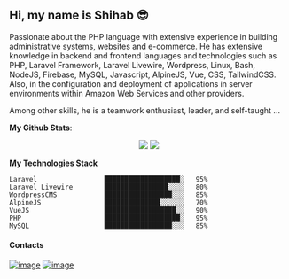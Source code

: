 ## Hi, my name is Shihab 😎
<p>Passionate about the PHP language with extensive experience in building administrative systems, websites and e-commerce. He has extensive knowledge in backend and frontend languages and technologies such as PHP, Laravel Framework, Laravel Livewire, Wordpress, Linux, Bash, NodeJS, Firebase, MySQL, Javascript, AlpineJS, Vue, CSS, TailwindCSS. Also, in the configuration and deployment of applications in server environments within Amazon Web Services and other providers.</p>

<p>Among other skills, he is a teamwork enthusiast, leader, and self-taught ...</p>

<b>My Github Stats</b>:
<p align = "center">
  <img src = "https://github-readme-stats.vercel.app/api?username=shihabphp&include_all_commits=true&count_private=true&show_icons=true&hide_border=false&title_color=fff&icon_color=F7CE3E&text_color=9f9f9f&line_height=24&bg_color=0A1612&layout=compact">
  <img src = "https://github-readme-stats.vercel.app/api/top-langs/?username=shihabphp&layout=compact&langs_count=8&title_color=fff&text_color=9f9f9f&bg_color=0A1612&custom_title=Top Langs">
</p>


**My Technologies Stack** 

```text
Laravel                 ███████████████████░   95% 
Laravel Livewire        ████████████████░░░░   80% 
WordpressCMS            █████████████████░░░   85% 
AlpineJS                ██████████████░░░░░░   70% 
VueJS                   ██████████████████░░   90% 
PHP                     ███████████████████░   95% 
MySQL                   █████████████████░░░   85%
```

#### Contacts


[![image](https://img.shields.io/badge/linkedin-%230077B5.svg?&style=for-the-badge&logo=linkedin&logoColor=white)](https://www.linkedin.com/in/shihab640)
[![image](https://img.shields.io/badge/gmail-D14836?&style=for-the-badge&logo=gmail&logoColor=white)](mailto:shihab640@hotmail.com)

<!--
**shihabphp/shihabphp** is a ✨ _special_ ✨ repository because its `README.md` (this file) appears on your GitHub profile.

Here are some ideas to get you started:

- 🔭 I’m currently working on ...
- 🌱 I’m currently learning ...
- 👯 I’m looking to collaborate on ...
- 🤔 I’m looking for help with ...
- 💬 Ask me about ...
- 📫 How to reach me: ...
- 😄 Pronouns: ...
- ⚡ Fun fact: ...
-->


